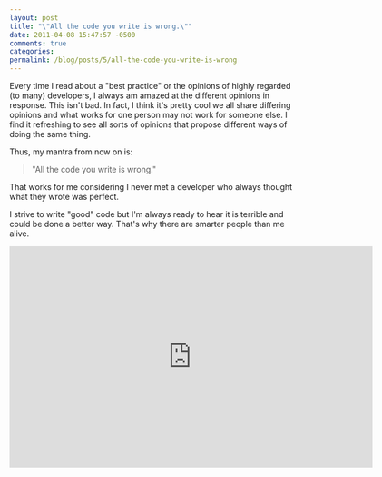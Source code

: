 ```yaml
---
layout: post
title: "\"All the code you write is wrong.\""
date: 2011-04-08 15:47:57 -0500
comments: true
categories:
permalink: /blog/posts/5/all-the-code-you-write-is-wrong
---
```


Every time I read about a "best practice" or the opinions of highly regarded (to many) developers, I always am amazed at the different opinions in response. This isn't bad. In fact, I think it's pretty cool we all share differing opinions and what works for one person may not work for someone else. I find it refreshing to see all sorts of opinions that propose different ways of doing the same thing.

Thus, my mantra from now on is:

> "All the code you write is wrong."

That works for me considering I never met a developer who always thought what they wrote was perfect.

I strive to write "good" code but I'm always ready to hear it is terrible and could be done a better way. That's why there are smarter people than me alive.

<iframe title="YouTube video player" width="640" height="390" src="http://www.youtube.com/embed/05av9iJvgiQ" frameborder="0" allowfullscreen></iframe>